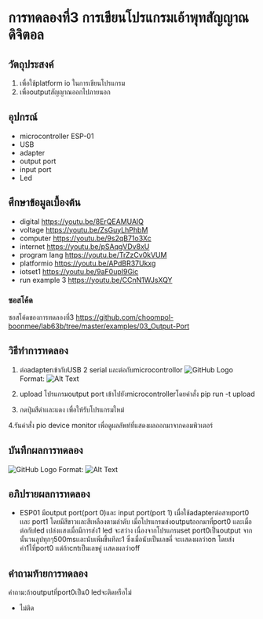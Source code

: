 # การทดลองที่3 การเขียนโปรแกรมเอ้าพุทสัญญาณดิจิตอล

## วัตถุประสงค์
1. เพื่อใช้platform io ในการเขียนโปรแกรม
2. เพื่อoutputสัญญาณออกไปภายนอก

## อุปกรณ์
* microcontroller ESP-01
* USB
* adapter
* output port
* input port
* Led

## ศึกษาข้อมูลเบื้องต้น
  * digital https://youtu.be/8ErQEAMUAlQ 
  * voltage https://youtu.be/ZsGuyLhPhbM
  * computer https://youtu.be/9s2qB71o3Xc
  * internet https://youtu.be/pSAqgVDv8xU
  * program lang https://youtu.be/TrZzCv0kVUM
  * platformio https://youtu.be/APdBR37Ukxg
  * iotset1 https://youtu.be/9aF0upI9Gic
  * run example 3 https://youtu.be/CCnN1WJsXQY
### ซอสโค้ด
ซอสโค้ดของการทดลองที่3 https://github.com/choompol-boonmee/lab63b/tree/master/examples/03_Output-Port

## วิธีทำการทดลอง
1. ต่อadapterเข้ากับUSB 2 serial และต่อกับmicrocontrollor
![GitHub Logo](/images/logo.png) Format: ![Alt Text](url)

2. upload โปรแกรมoutput port เข้าไปยังmicrocontrollerโดยคำสั่ง  pip run -t upload

3. กดปุ่มสีดำเเละแดง เพื่อให้รับโปรแกรมใหม่

4.รันคำสั่ง pio device monitor เพื่อดูผลลัพท์ที่แสดงผลออกมาจากคอมพิวเตอร์

## บันทึกผลการทดลอง

![GitHub Logo](/images/logo.png) Format: ![Alt Text](url)

## อภิปรายผลการทดลอง

* ESP01 มีoutput port(port 0)และ input port(port 1) เมื่อใช้adapterต่อสายport0 เเละ port1 โดยมีสีขาวเเละสีเหลืองตามลำดับ เมื่อโปรแกรมส่งoutputออกมาที่port0 และเมื่อต่อกับled เปล่งเเสงเมื่อมีการส่ง1 led จะสว่าง
เนื่องจากโปรแกรมset port0เป็นoutput จากนั้นวนลูปทุกๆ500msเเละนับเพิ่มขึ้นทีละ1 ซึ่งเมื่อนับเป็นเลขคี่ จะเเสดงผลว่าon โดยส่งค่า1ไที่port0 เเต่ถ้าcntเป็นเลขคู่ เเสดงผลว่าoff

## คำถามท้ายการทดลอง
คำถาม:ถ้าoutputที่port0เป็น0 ledจะติดหรือไม่
* ไม่ติด

